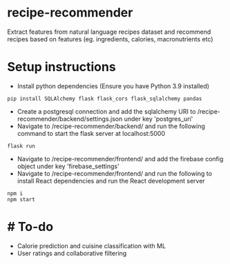 # recipe-recommender
Extract features from natural language recipes dataset and recommend recipes based on features (eg. ingredients, calories, macronutrients etc)
# Setup instructions
- Install python dependencies (Ensure you have Python 3.9 installed)
```
pip install SQLAlchemy flask flask_cors flask_sqlalchemy pandas
```
- Create a postgresql connection and add the sqlalchemy URI to /recipe-recommender/backend/settings.json under key 'postgres_uri'
- Navigate to /recipe-recommender/backend/ and run the following command to start the flask server at localhost:5000
```
flask run
```
- Navigate to /recipe-recommender/frontend/ and add the firebase config object under key 'firebase_settings'
- Navigate to /recipe-recommender/frontend/ and run the following to install React dependencies and run the React development server
```
npm i
npm start
```
# # To-do
- Calorie prediction and cuisine classification with ML
- User ratings and collaborative filtering
